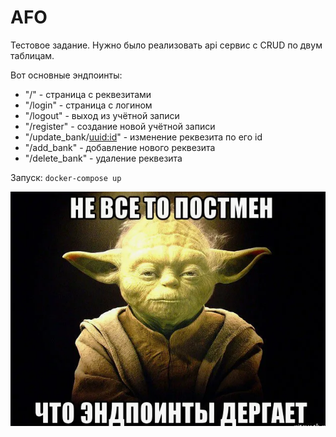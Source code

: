 # AFO
Тестовое задание. Нужно было реализовать api сервис с CRUD по двум таблицам.

Вот основные эндпоинты:

- "/" - страница с реквезитами
- "/login" - страница с логином
- "/logout" - выход из учётной записи
- "/register" - создание новой учётной записи
- "/update_bank/<uuid:id>" - изменение реквезита по его id
- "/add_bank" - добавление нового реквезита
- "/delete_bank" - удаление реквезита

Запуск:
`docker-compose up`

![Мемчик](mem.png)
